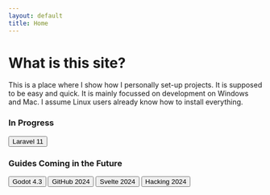 ```yaml
---
layout: default
title: Home
---
```

<h1>What is this site?</h1>
<p>This is a place where I show how I personally set-up projects. It is supposed to be easy and quick. It is mainly focussed on development on Windows and Mac. I assume Linux users already know how to install everything.</p>

<!-- <h3>In Completed</h3> -->

<h3>In Progress</h3>
<button>Laravel 11</button>

<h3>Guides Coming in the Future</h3>
<button>Godot 4.3</button>
<button>GitHub 2024</button>
<button>Svelte 2024</button>
<button>Hacking 2024</button>

<!-- <h3>Set-up Guides Development Environment</h3> -->
<!-- <button>Windows</button> -->
<!-- <button>Mac</button> -->
<!-- <button>Linux</button> -->


<!-- <li>Navigation</li>
<li>N00B section</li>
<li>Tools section</li>
<li>Collapseable sidebar</li>
<li>Animations</li>
<i>Folder structure: Root->Subject(Example = Laravel)->Intro->Quickstart</i> -->
